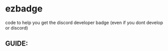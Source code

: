 # ezbadge
code to help you get the discord developer badge (even if you dont develop or discord)

## GUIDE:

